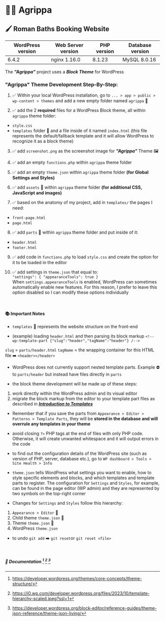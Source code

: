 # :sauna_man: Agrippa 

## :paintbrush: Roman Baths Booking Website 

| WordPress version | Web Server version | PHP version | Database version |
| ---               | ---                | ---         | ---              |
| 6.4.2             | nginx 1.16.0       | 8.1.23      | MySQL 8.0.16     |

The ***"Agrippa"*** project uses a ***Block Theme*** for WordPress

### "Agrippa" Theme Development Step-By-Step:

1. :white_check_mark: Within your local WordPress installation, go to `... > app > public > wp-content > themes` and add a new empty folder named `agrippa` :open_file_folder:

2. :white_check_mark: add the 2 **required** files for a WordPress Block theme, all within `agrippa` theme folder: 
- `style.css` 
- `templates` folder :open_file_folder: and a file inside of it named `index.html` (this file represents the default/fallback template and it will allow WordPress to recognize it as a block theme)  

3. :white_check_mark: add `screenshot.png` as the screenshot image for ***"Agrippa"*** Theme :framed_picture:

4. :white_check_mark: add an empty `functions.php` within `agrippa` theme folder

5. :white_check_mark: add an empty `theme.json` within `agrippa` theme folder **(for Global Settings and Styles)**

6. :white_check_mark: add `assets` 📂 within `agrippa` theme folder **(for additional CSS, JavaScript and images)**

7. :white_check_mark: based on the anatomy of my project, add in `templates/` the pages I need:

- `front-page.html`  
- `page.html` 

8. ✅ add `parts` 📂 within `agrippa` theme folder and put inside of it:

- `header.html`
- `footer.html`

9. ✅ add code in `functions.php` to load `style.css` and create the option for it to be loaded in the editor

10. ✅ add settings in `theme.json` that equal to:</br>
`"settings": {
		"appearanceTools": true
	}`</br>
When `settings.appearanceTools` is enabled, WordPress can sometimes automatically enable new features. For this reason, I prefer to leave this option disabled so I can modify these options individually

<p>&nbsp;</p>

#### :books: Important Notes </br>
- `templates` 📂 represents the website structure on the front-end

- (example) loading `header.html` and then parsing its block markup
`<!-- wp:template-part {"slug":"header","tagName":"header"} /-->`</br>

`slug` = `parts/header.html`
`tagName` = the wrapping container for this HTML file :arrow_right: `<header></header>`

- WordPress does not currently support nested template parts. Example :no_entry: to `parts/header` but instead have files directly in `parts`

- the block theme development will be made up of these steps:
1. work directly within the WordPress admin and its visual editor
2. migrate the block markup from the editor to your template part files as described in  [***Introduction to Templates***](https://developer.wordpress.org/themes/templates/introduction-to-templates/)

- Remember that if you save the parts from `Appearance > Editor > Patterns > Template Parts`, they will be **stored in the database and will overrule any templates in your theme**

- avoid closing `?>` PHP tags at the end of files with only PHP code. Otherwise, it will create unwanted whitespace and it will output errors in the code  

- to find out the configuration details of the WordPress site (such as version of PHP, server, database etc.), go to `WP dashboard > Tools > Site Health > Info`

- `theme.json` tells WordPress what settings you want to enable, how to style specific elements and blocks, and which templates and template parts to register. The configuration  for `Settings` and `Styles`, for example, can be found in the page editor (WP admin) and they are represented by two symbols on the top-right corner

- Changes for `Settings` and `Styles` follow this hierarchy:</br>
1. `Appearance > Editor` 🥇
2. Child theme `theme.json` 🥈
3. Theme `theme.json` 🥉
4. WordPress `theme.json`

- to undo `git add` ➡️ `git reset`or `git reset <file>`
<p>&nbsp;</p>

##### 📓 Documentation [^1] [^2] [^3]
[^1]: https://developer.wordpress.org/themes/core-concepts/theme-structure/
[^2]: https://i0.wp.com/developer.wordpress.org/files/2023/10/template-hierarchy-scaled.jpeg?ssl=1
[^3]: https://developer.wordpress.org/block-editor/reference-guides/theme-json-reference/theme-json-living/




